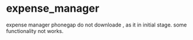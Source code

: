 # expense_manager
expense manager phonegap
do not downloade , as it in initial stage. 
some functionality not works.
